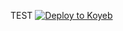 TEST 
[![Deploy to Koyeb](https://www.koyeb.com/static/images/deploy/button.svg)](https://app.koyeb.com/deploy?name=b8b8tv&type=git&repository=doraemon99-x%2Fb8b8tv&branch=main&builder=buildpack&regions=was&env%5B%5D=&ports=8000%3Bhttp%3B%2F)
